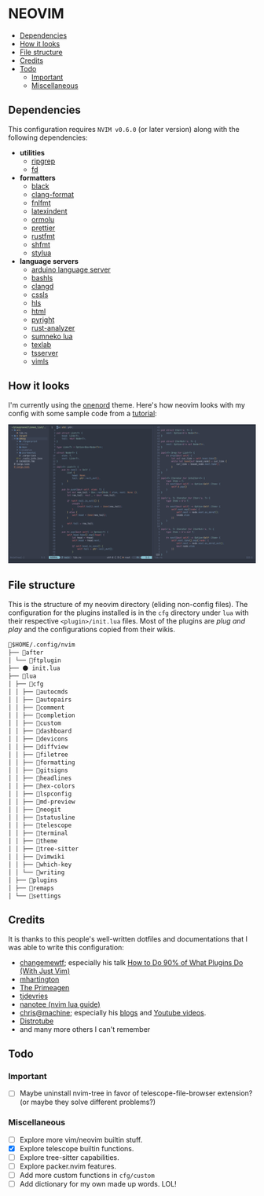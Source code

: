 # NEOVIM

<!-- vim-markdown-toc GFM -->

* [Dependencies](#dependencies)
* [How it looks](#how-it-looks)
* [File structure](#file-structure)
* [Credits](#credits)
* [Todo](#todo)
	* [Important](#important)
	* [Miscellaneous](#miscellaneous)

<!-- vim-markdown-toc -->

## Dependencies

This configuration requires `NVIM v0.6.0` (or later version) along with the following
dependencies:

- **utilities**
  - [ripgrep](https://github.com/BurntSushi/ripgrep)
  - [fd](https://github.com/sharkdp/fd)
- **formatters**
  - [black](https://github.com/psf/black)
  - [clang-format](https://clang.llvm.org/docs/ClangFormat.html)
  - [fnlfmt](https://git.sr.ht/~technomancy/fnlfmt)
  - [latexindent](https://github.com/cmhughes/latexindent.pl)
  - [ormolu](https://github.com/tweag/ormolu)
  - [prettier](https://prettier.io/)
  - [rustfmt](https://github.com/rust-lang/rustfmt)
  - [shfmt](https://github.com/mvdan/sh)
  - [stylua](https://github.com/JohnnyMorganz/StyLua)
- **language servers**
  - [arduino language server](https://github.com/arduino/arduino-language-server)
  - [bashls](https://github.com/mads-hartmann/bash-language-server)
  - [clangd](https://clangd.llvm.org/installation.html)
  - [cssls](https://github.com/hrsh7th/vscode-langservers-extracted)
  - [hls](https://github.com/haskell/haskell-language-server)
  - [html](https://github.com/hrsh7th/vscode-langservers-extracted)
  - [pyright](https://github.com/microsoft/pyright)
  - [rust-analyzer](https://github.com/rust-analyzer/rust-analyzer)
  - [sumneko lua](https://github.com/sumneko/lua-language-server)
  - [texlab](https://github.com/latex-lsp/texlab)
  - [tsserver](https://github.com/theia-ide/typescript-language-server)
  - [vimls](https://github.com/iamcco/vim-language-server)

## How it looks

I'm currently using the [onenord](https://github.com/rmehri01/onenord.nvim)
theme. Here's how neovim looks with my config with some sample code from a
[tutorial](https://rust-unofficial.github.io/too-many-lists/):

![neovim-screenshot](./.assets/neovim-sample-screenshot-2021-12-30.png)

## File structure

This is the structure of my neovim directory (eliding non-config files). The
configuration for the plugins installed is in the `cfg` directory under `lua`
with their respective `<plugin>/init.lua` files. Most of the plugins are _plug
and play_ and the configurations copied from their wikis.

```text
📂$HOME/.config/nvim
├── 📂after
│ └── 📂ftplugin
├── 🌑 init.lua
├── 📂lua
│ ├── 📂cfg
│ │ ├── 📂autocmds
│ │ ├── 📂autopairs
│ │ ├── 📂comment
│ │ ├── 📂completion
│ │ ├── 📂custom
│ │ ├── 📂dashboard
│ │ ├── 📂devicons
│ │ ├── 📂diffview
│ │ ├── 📂filetree
│ │ ├── 📂formatting
│ │ ├── 📂gitsigns
│ │ ├── 📂headlines
│ │ ├── 📂hex-colors
│ │ ├── 📂lspconfig
│ │ ├── 📂md-preview
│ │ ├── 📂neogit
│ │ ├── 📂statusline
│ │ ├── 📂telescope
│ │ ├── 📂terminal
│ │ ├── 📂theme
│ │ ├── 📂tree-sitter
│ │ ├── 📂vimwiki
│ │ ├── 📂which-key
│ │ └── 📂writing
│ ├── 📂plugins
│ ├── 📂remaps
│ └── 📂settings
```

## Credits

It is thanks to this people's well-written dotfiles and documentations that I
was able to write this configuration:

- [changemewtf](https://github.com/mcantor/no_plugins); especially his talk
  [How to Do 90% of What Plugins Do (With Just
  Vim)](https://www.youtube.com/watch?v=XA2WjJbmmoM&t=372s)
- [mhartington](https://github.com/mhartington)
- [The Primeagen](https://github.com/ThePrimeagen)
- [tjdevries](https://github.com/tjdevries)
- [nanotee (nvim lua guide)](https://github.com/nanotee/nvim-lua-guide)
- [chris@machine](https://github.com/ChristianChiarulli); especially his
  [blogs](https://www.chrisatmachine.com/) and [Youtube
  videos](https://www.youtube.com/channel/UCS97tchJDq17Qms3cux8wcA).
- [Distrotube](https://gitlab.com/dwt1/)
- and many more others I can't remember

## Todo

### Important

- [ ] Maybe uninstall nvim-tree in favor of telescope-file-browser extension?
      (or maybe they solve different problems?)

### Miscellaneous

- [ ] Explore more vim/neovim builtin stuff.
- [x] Explore telescope builtin functions.
- [ ] Explore tree-sitter capabilities.
- [ ] Explore packer.nvim features.
- [ ] Add more custom functions in `cfg/custom`
- [ ] Add dictionary for my own made up words. LOL!
